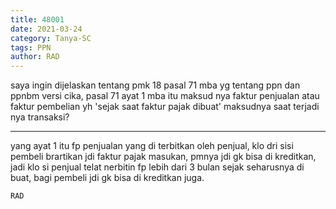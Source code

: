 ```yaml
---
title: 48001
date: 2021-03-24
category: Tanya-SC
tags: PPN
author: RAD
---
```


saya ingin dijelaskan tentang pmk 18 pasal 71 mba yg tentang ppn dan ppnbm versi cika, pasal 71 ayat 1 mba itu maksud nya faktur penjualan atau faktur pembelian yh 'sejak saat faktur pajak dibuat' maksudnya saat terjadi nya transaksi?

---

yang ayat 1 itu fp penjualan yang di terbitkan oleh penjual, klo dri sisi pembeli brartikan jdi faktur pajak masukan, pmnya jdi gk bisa di kreditkan, jadi klo si penjual telat nerbitin fp lebih dari 3 bulan sejak seharusnya di buat, bagi pembeli jdi gk bisa di kreditkan juga.

`RAD`
